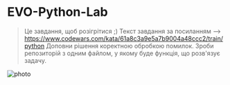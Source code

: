 # EVO-Python-Lab
>Це завдання, щоб розігрітися ;)
Текст завдання за посиланням --> https://www.codewars.com/kata/61a8c3a9e5a7b9004a48ccc2/train/python
Доповни рішення коректною обробкою помилок.
Зроби репозиторій з одним файлом, у якому буде функція, що розв'язує задачу.
>
![photo](https://user-images.githubusercontent.com/75033218/149925873-7dcfa342-4be3-4380-b9e2-c434254d6c31.jpg)
